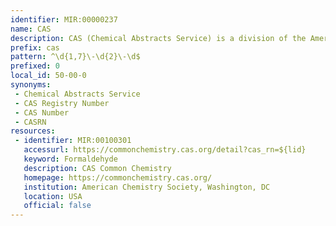 ```yaml
---
identifier: MIR:00000237
name: CAS
description: CAS (Chemical Abstracts Service) is a division of the American Chemical Society and is the producer of comprehensive databases of chemical information.
prefix: cas
pattern: ^\d{1,7}\-\d{2}\-\d$
prefixed: 0
local_id: 50-00-0
synonyms:
 - Chemical Abstracts Service
 - CAS Registry Number
 - CAS Number
 - CASRN
resources:
 - identifier: MIR:00100301
   accessurl: https://commonchemistry.cas.org/detail?cas_rn=${lid}
   keyword: Formaldehyde
   description: CAS Common Chemistry
   homepage: https://commonchemistry.cas.org/
   institution: American Chemistry Society, Washington, DC
   location: USA
   official: false
---
```

